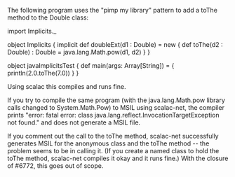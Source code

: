 The following program uses the "pimp my library" pattern to add a toThe method to the Double class:

import Implicits._

object Implicits {
  implicit def doubleExt(d1 : Double) = new {
    def toThe(d2 : Double) : Double = java.lang.Math.pow(d1, d2)
  }
}

object javaImplicitsTest {
  def main(args: Array[String]) = {
    println(2.0.toThe(7.0))
  }
}

Using scalac this compiles and runs fine.

If you try to compile the same program (with the java.lang.Math.pow library calls changed to System.Math.Pow) to MSIL using scalac-net, the compiler prints "error: fatal error: class java.lang.reflect.InvocationTargetException not found." and does not generate a MSIL file.

If you comment out the call to the toThe method, scalac-net successfully generates MSIL for the anonymous class and the toThe method -- the problem seems to be in calling it.  (If you create a named class to hold the toThe method, scalac-net compiles it okay and it runs fine.)
With the closure of #6772, this goes out of scope.
